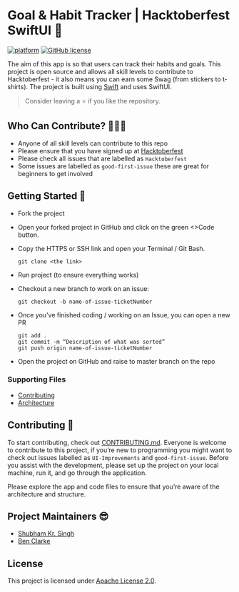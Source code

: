 # Goal & Habit Tracker | Hacktoberfest SwiftUI 🚀
[![platform](https://img.shields.io/badge/platform-iOS-orange)](https://www.android.com)
[![GitHub license](https://img.shields.io/badge/License-Apache2.0-blue.svg)](LICENSE)


The aim of this app is so that users can track their habits and goals. This project is open source and allows all skill levels to contribute to Hacktoberfest - it also means you can earn some Swag (from stickers to t-shirts). The project is built using [Swift](https://swift.org/documentation/#the-swift-programming-language) and uses SwiftUI. 

> Consider leaving a ⭐ if you like the repository.



## Who Can Contribute? 👩🏽‍💻
* Anyone of all skill levels can contribute to this repo
* Please ensure that you have signed up at [Hacktoberfest](https://hacktoberfest.digitalocean.com/)
* Please check all issues that are labelled as `Hacktoberfest` 
* Some issues are labelled as `good-first-issue` these are great for beginners to get involved



## Getting Started 🙌
* Fork the project
* Open your forked project in GitHub and click on the green <>Code button.
* Copy the HTTPS or SSH link and open your Terminal / Git Bash.

      git clone <the link>

* Run project (to ensure everything works)
* Checkout a new branch to work on an issue:

      git checkout -b name-of-issue-ticketNumber
* Once you've finished coding / working on an Issue, you can open a new PR  

      git add . 
      git commit -m “Description of what was sorted”
      git push origin name-of-issue-ticketNumber

* Open the project on GitHub and raise to master branch on the repo

### Supporting Files
* [Contributing](https://github.com/Shubham0812/HabitTracker_UI/blob/main/docs/contributing.md)
* [Architecture](https://github.com/Shubham0812/HabitTracker_UI/blob/main/docs/Architecture.md)

## Contributing 🤖
To start contributing, check out [CONTRIBUTING.md](https://github.com/Shubham0812/HabitTracker_UI/blob/main/docs/contributing.md). Everyone is welcome to contribute to this project, if you’re new to programming you might want to check out issues labelled as `UI-Improvements` and `good-first-issue`. Before you assist with the development, please set up the project on your local machine, run it, and go through the application.

Please explore the app and code files to ensure that you’re aware of the architecture and structure. 



## Project Maintainers 😎
* [Shubham Kr. Singh](https://github.com/Shubham0812)
* [Ben Clarke](https://github.com/clarkeben)



## License
This project is licensed under [Apache License 2.0](https://github.com/Shubham0812/HabitTracker_UI/blob/main/LICENSE).
